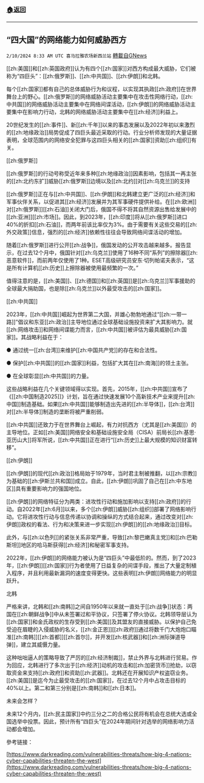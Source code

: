 ###  [:house:返回](README.md)
---


## “四大国”的网络能力如何威胁西方
`2/10/2024 8:33 AM UTC 喜马拉雅农场新西兰站` [轉載自GNews](https://gnews.org/articles/2296997)

[[zh:美国]]和[[zh:英国政府]]认为有四个[[zh:国家]]对西方构成最大威胁，它们被称为“四巨头”：[[zh:俄罗斯]]、[[zh:中共国]]、[[zh:伊朗]]和北韩。

每个[[zh:国家]]都有自己的总体威胁行为和议程，以实现其执政[[zh:政府]]在世界舞台上的野心。[[zh:俄罗斯]]的网络威胁活动主要集中在攻击性网络行动，[[zh:中共国]]的网络威胁活动主要集中在网络间谍活动，[[zh:伊朗]]的网络威胁活动主要集中在影响力行动，北韩的网络威胁活动主要集中在[[zh:经济]]利益上。

20世纪发生的[[zh:事件]]、新[[zh:千年]]以来的事态发展以及2022年初以来激烈的[[zh:地缘政治]]局势促成了四巨头最近采取的行动。行业分析师发现的大量证据表明，全球范围内的网络安全犯罪与这四巨头相关的[[zh:国家]]资助[[zh:组织]]有关。

[[zh:俄罗斯]]

[[zh:俄罗斯]]的行动号称受近年来多种[[zh:地缘政治]]因素影响，包括其一再主张的[[zh:北约东扩]]威胁[[zh:俄罗斯]]边境以及[[zh:北约]]对[[zh:乌克兰]]的支持

[[zh:俄罗斯]]正在与[[zh:中共国]]、[[zh:伊朗]]和北韩建立更广泛的[[zh:经济]]和军事伙伴关系，以促进其[[zh:经济]]发展并为其军事硬件提供补给。在[[zh:欧洲]]对[[zh:俄罗斯]][[zh:石油]]关闭大门后，俄国不得不将其自然资源出售给发展中的[[zh:亚洲]][[zh:市场]]。因此，到2023年，[[zh:印度]]将从[[zh:俄罗斯]]进口40%的折扣[[zh:石油]]，而两年前该比率仅为3%。由于需要有关这些交易的[[zh:外交政策]]信息，强烈的[[zh:经济]]依赖性往往会导致网络间谍活动的增加。

随着[[zh:俄罗斯]]进行公开[[zh:战争]]，俄国发动的公开攻击越来越多。报告显示，在过去12个月中，俄国针对[[zh:乌克兰]]使用了16种不同“系列”的擦除器[[zh:恶意软件]]，而前两年仅使用了1种。ESET高级研究员安东·切列帕诺夫表示，“这是所有计算机[[zh:历史]]上擦除器被使用最频繁的一次。”

值得注意的是，[[zh:美国]]、[[zh:德国]]和[[zh:英国]]是[[zh:乌克兰]]军事援助的全球最大捐助国，也是除[[zh:乌克兰]]以外最受攻击的[[zh:国家]]。

[[zh:中共国]]

2023年，[[zh:中共国]]崛起为世界第二大国，并雄心勃勃地通过“[[zh:一带一路]]”倡议和东亚[[zh:政治]]主导地位通过全球基础设施投资来扩大其影响力。就[[zh:网络攻击]]和网络间谍能力而言，[[zh:中共国]]被评估为最具威胁[[zh:国家]]。其战略利益在于：

● 通过统一[[zh:台湾]]来维护[[zh:中国共产党]]的存在和合法性。

● 保护[[zh:中共国]]的[[zh:国家]]利益，包括扩大其在[[zh:南海]]的领土主张。

● 在全球彰显[[zh:中共国]]的力量。

这些战略利益在几个关键领域得以实现。首先，2015年，[[zh:中共国]]宣布了《[[zh:中国制造2025]]》计划，旨在通过快速发展10个高新技术产业来提升[[zh:中国]]制造基础。如果[[zh:中共国]]能够制造出先进的[[zh:半导体]]，[[zh:台湾]]对[[zh:半导体]]制造的垄断将被严重削弱。

[[zh:中共国]]还致力于在世界舞台上崛起，有力对抗西方（尤其是[[zh:美国]]）的主导地位。正如[[zh:美国]]网络安全和基础设施安全局（CISA）前局长[[zh:基思·亚历山大]]将军所说，[[zh:中共国]]正在进行“[[zh:历史]]上最大规模的知识财富转移”。

[[zh:伊朗]]

[[zh:伊朗]]的现代[[zh:政治]]格局始于1979年，当时君主制被推翻，以[[zh:宗教]]为基础的[[zh:伊斯兰共和国]]成立。自此，[[zh:伊朗]]巩固了自己在[[zh:中东地区]]具有重要影响力的强国地位。

[[zh:伊朗]]的网络特征分为两类：进攻性行动和施加影响以支持[[zh:政府]]的行动。自2022年[[zh:6月]]以来，多个[[zh:伊朗]]威胁[[zh:组织]]部署了网络影响行动。它将进攻性行动与信息传递以协调和操纵的方式结合起来，通过改变对[[zh:伊朗]]政权的看法、行为和决策来进一步实现[[zh:伊朗]]的[[zh:地缘政治]]目标。

此外，与[[zh:以色列]]的紧张关系非常严重，导致[[zh:黎巴嫩真主党]]和[[zh:巴勒斯坦]]地区的哈马斯获得[[zh:经济]]和秘密军事支持。

2022年，[[zh:伊朗]]的网络能力被认为是“四巨头”中最低阶的。然而，到了2023年，[[zh:伊朗]][[zh:国家]]行为者使用了日益复杂的间谍手段，推出了大量定制植入程序，并且利用最新漏洞的速度变得更快。这些表明[[zh:伊朗]]网络能力的明显跃升。

北韩

严格来讲，北韩和[[zh:南韩]]之间自1950年以来就一直处于[[zh:战争]]状态：两国在[[zh:朝鲜战争]]中从未签署过和平协议，只签署了停火协议。北韩领导层认为[[zh:国家]]和金氏政权的生存受到[[zh:美国]]及其盟友的直接威胁。以保护自己免受迫在眉睫的入侵威胁的名义，[[zh:金正恩]][[zh:政府]]通过将数千门大炮炮口瞄准[[zh:南韩]][[zh:首都]][[zh:首尔]]，并开发[[zh:核武器]]和[[zh:洲际弹道导弹]]，建立其威慑力量。

这种咄咄逼人的策略导致了严厉的[[zh:经济制裁]]，禁止外界与北韩进行贸易。作为回应，北韩进行了多次出于[[zh:经济]]动机的攻击和[[zh:加密货币]]抢劫，以窃取资金来支持[[zh:政府]]和资助[[zh:武器]]。北韩还在开展知识产权盗窃业务。[[zh:美国]]是迄今为止最受攻击的[[zh:国家]]，在过去12个月中占攻击目标的40%以上。第二和第三分别是[[zh:南韩]]和[[zh:日本]]。

未来会怎样？

未来12个月内，[[zh:民主国家]]中约三分之二的合格公民将有机会在总统大选或全国选举中投票。因此，预计所有“四巨头”在2024年期间针对选举的网络影响力活动都会增加。

參考链接：

[https://www.darkreading.com/vulnerabilities-threats/how-big-4-nations-cyber-capabilities-threaten-the-west](https://www.darkreading.com/vulnerabilities-threats/how-big-4-nations-cyber-capabilities-threaten-the-west)


